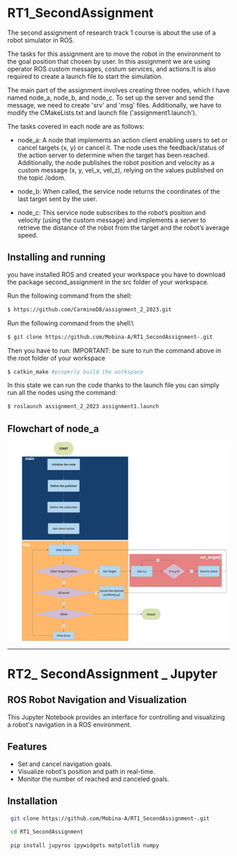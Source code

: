 # RT1_SecondAssignment
The second assignment of research track 1 course is about the use of a robot simulator in ROS. 

The tasks for this assignment are to move the robot in the environment to the goal position that chosen by user.
In this assignment we are using operator ROS custom messages, costum services, and actions.It is also required to create a launch file to start the simulation.

The main part of the assignment involves creating three nodes, which I have named node_a, node_b, and node_c. To set up the server and send the message, we need to create 'srv' and 'msg' files. Additionally, we have to modify the CMakeLists.txt and launch file ('assignment1.launch').

The tasks covered in each node are as follows:

* node_a: A node that implements an action client enabling users to set or cancel targets (x, y) or cancel it. The node uses the feedback/status of the action server to determine when the target has been reached. Additionally, the node publishes the robot position and velocity as a custom message (x, y, vel_x, vel_z), relying on the values published on the topic /odom.

* node_b: When called, the service node returns the coordinates of the last target sent by the user.

* node_c: This service node subscribes to the robot’s position and velocity (using the custom message) and implements a server to retrieve the distance of the robot from the target and the robot’s average speed.

Installing and running
----------------------
you have installed ROS and created your workspace you have to download the package second_assignment in the src folder of your workspace.

Run the following command from the shell:
```bash
$ https://github.com/CarmineD8/assignment_2_2023.git
```
Run the following command from the shell:\
```bash
$ git clone https://github.com/Mobina-A/RT1_SecondAssignment-.git
```
Then you have to run:
IMPORTANT: be sure to run the command above in the root folder of your workspace
```bash
$ catkin_make #properly build the workspace
```
In this state we can run the code thanks to the launch file you can simply run all the nodes using the command:
```bash
$ roslaunch assignment_2_2023 assignment1.launch
```

Flowchart of node_a
----------------------
![Tux, the Linux mascot](/FlowChart.jpg)


------------------------------------------------------------
# RT2_ SecondAssignment _ Jupyter
## ROS Robot Navigation and Visualization

This Jupyter Notebook provides an interface for controlling and visualizing a robot's navigation in a ROS environment.

## Features

* Set and cancel navigation goals.
* Visualize robot's position and path in real-time.
* Monitor the number of reached and canceled goals.

## Installation

```bash
 git clone https://github.com/Mobina-A/RT1_SecondAssignment-.git
```

```bash
 cd RT1_SecondAssignment
```

```bash
 pip install jupyros ipywidgets matplotlib numpy
```






